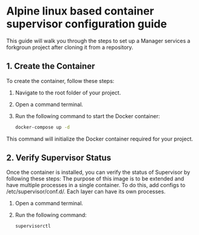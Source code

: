# Alpine linux based container supervisor configuration guide

This guide will walk you through the steps to set up a Manager services a forkgroun project after cloning it from a repository.

## 1. Create the Container

To create the container, follow these steps:

1. Navigate to the root folder of your project.
2. Open a command terminal.
3. Run the following command to start the Docker container:

    ```bash
    docker-compose up -d
    ```

This command will initialize the Docker container required for your project.

## 2. Verify Supervisor Status

Once the container is installed, you can verify the status of Supervisor by following these steps:
The purpose of this image is to be extended and have multiple processes in a single container. To do this, add configs to /etc/supervisor/conf.d/. Each layer can have its own processes.

1. Open a command terminal.
2. Run the following command:

    ```bash
    supervisorctl
    ```
